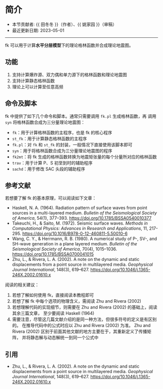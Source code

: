 # 简介

- 本节贡献者: {{ 田冬冬 }}（作者）、{{ 姚家园 }}（审稿）
- 最近更新日期: 2023-05-01

---

fk 可以用于计算**水平分层模型**下的理论格林函数并合成理论地震图。

## 功能

1. 支持计算爆炸源、双力偶和单力源下的格林函数和理论地震图
2. 支持计算静态格林函数
3. 理论上可以计算至任意高频

## 命令及脚本

fk 中提供了如下几个命令和脚本。通常只需要调用 `fk.pl` 生成格林函数，再
调用 `syn` 将格林函数合成为三分量理论地震图：

- `fk`：用于计算格林函数的主程序，也是 fk 的核心程序
- `st_fk`：用于计算静态格林函数的主程序
- `fk.pl`：对 `fk` 和 `st_fk` 的封装，一般情况下直接使用该脚本即可
- `syn`：用于将格林函数合成为三分量理论地震图的程序
- `fk2mt`：将 fk 生成的格林函数转换为地震矩张量的每个分量所对应的格林函数
- `trav`：用于计算 P、S 初至到时的辅助程序
- `sachd`：用于修改 SAC 头段的辅助程序

## 参考文献

若想要了解 fk 的基本原理，可以阅读如下文章：

- Haskell, N. A. (1964).
  Radiation pattern of surface waves from point sources in a multi-layered medium.
  *Bulletin of the Seismological Society of America*, 54(1), 377–393.
  <https://doi.org/10.1785/BSSA0540010377>
- Takeuchi, H., & Saito, M. (1972).
  Seismic surface waves.
  *Methods in Computational Physics: Advances in Research and Applications*, 11, 217-295.
  <https://doi.org/10.1016/B978-0-12-460811-5.50010-6>
- Wang, C. Y., & Herrmann, R. B. (1980).
  A numerical study of P-, SV-, and SH-wave generation in a plane layered medium.
  *Bulletin of the Seismological Society of America*, 70(4), 1015–1036.
  <https://doi.org/10.1785/BSSA0700041015>
- Zhu, L., & Rivera, L. A. (2002).
  A note on the dynamic and static displacements from a point source in multilayered media.
  *Geophysical Journal International*, 148(3), 619–627.
  <https://doi.org/10.1046/j.1365-246X.2002.01610.x>

阅读的相关建议：

1. 若想了解如何使用 fk，直接阅读本教程即可
2. 若想了解 fk 中每个选项的物理含义，需阅读 Zhu and Rivera (2002)
3. 若想理解代码的实现细节，则需要在 Zhu and Rivera (2002) 的基础上，阅读其余三篇文章，
   至少要阅读 Haskell (1964)
4. 需要注意，尽管这几篇文献介绍的是同一种方法，但很多符号的定义是有区别的。
   在推导代码中的公式时应以 Zhu and Rivera (2002) 为准。
   Zhu and Rivera (2002) 区别于前面其他文献的地方主要在于，其重新定义了传播矩阵，
   并将静态解与动态解统一到同一个公式中

## 引用

- Zhu, L., & Rivera, L. A. (2002).
  A note on the dynamic and static displacements from a point source in multilayered media.
  *Geophysical Journal International*, 148(3), 619–627.
  <https://doi.org/10.1046/j.1365-246X.2002.01610.x>
